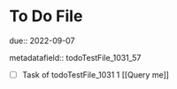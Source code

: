 # To Do File

due:: 2022-09-07

metadatafield:: todoTestFile_1031_57

- [ ] Task of todoTestFile_1031 1 [[Query me]]

